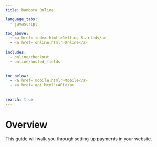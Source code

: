 ```yaml
---
title: bambora Online

language_tabs:
  - javascript

toc_above:
  - <a href='index.html'>Getting Started</a>
  - <a href='online.html'>Online</a>
  
includes:
  - online/checkout
  - online/hosted_fields

  
toc_below:
  - <a href='mobile.html'>Mobile</a>
  - <a href='api.html'>API</a>
  
  
search: true
---
```

# Overview
This guide will walk you through setting up payments in your website.
